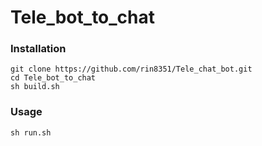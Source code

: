 # Tele_bot_to_chat
### Installation
```
git clone https://github.com/rin8351/Tele_chat_bot.git
cd Tele_bot_to_chat
sh build.sh
```
### Usage
```
sh run.sh
```
